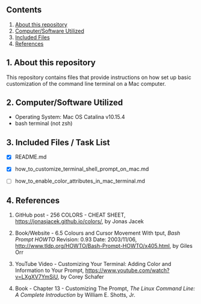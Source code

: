 ## Contents

1. [About this repository](##About-this-repository)
2. [Computer/Software Utilized](##Computer/Software-Utilized)
3. [Included Files](##Included-Files)
4. [References](##References)

## 1. About this repository

This repository contains files that provide instructions on how set up basic customization of the command line terminal on a Mac computer.

## 2. Computer/Software Utilized
* Operating System:  Mac OS Catalina v10.15.4
* bash terminal (not zsh)

## 3. Included Files / Task List
- [X] README.md  
- [X] how_to_customize_terminal_shell_prompt_on_mac.md  
- [ ] how_to_enable_color_attributes_in_mac_terminal.md


## 4. References
1. GitHub post - 256 COLORS - CHEAT SHEET, https://jonasjacek.github.io/colors/, by Jonas Jacek

2. Book/Website - 6.5 Colours and Cursor Movement With tput, *Bash Prompt HOWTO* Revision: 0.93 Date: 2003/11/06, http://www.tldp.org/HOWTO/Bash-Prompt-HOWTO/x405.html, by Giles Orr

3. YouTube Video - Customizing Your Terminal: Adding Color and Information to Your Prompt, https://www.youtube.com/watch?v=LXgXV7YmSiU, by Corey Schafer

4. Book - Chapter 13 - Customizing The Prompt, *The Linux Command Line:  A Complete Introduction* by William E. Shotts, Jr.